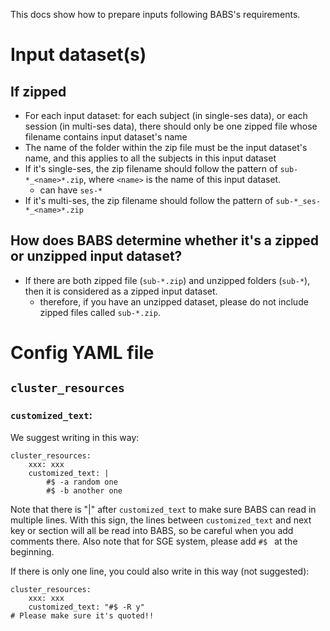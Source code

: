 This docs show how to prepare inputs following BABS's requirements.

# Input dataset(s)

## If zipped
* For each input dataset: for each subject (in single-ses data), or each session (in multi-ses data), there should only be one zipped file whose filename contains input dataset's name
* The name of the folder within the zip file must be the input dataset's name, and this applies to all the subjects in this input dataset
* If it's single-ses, the zip filename should follow the pattern of `sub-*_<name>*.zip`, where `<name>` is the name of this input dataset.
    * can have `ses-*`
* If it's multi-ses, the zip filename should follow the pattern of `sub-*_ses-*_<name>*.zip`

## How does BABS determine whether it's a zipped or unzipped input dataset?
* If there are both zipped file (`sub-*.zip`) and unzipped folders (`sub-*`), then it is considered as a zipped input dataset.
    * therefore, if you have an unzipped dataset, please do not include zipped files called `sub-*.zip`.

# Config YAML file
## `cluster_resources`
### `customized_text`:
We suggest writing in this way:

```
cluster_resources:
    xxx: xxx
    customized_text: |
        #$ -a random one
        #$ -b another one
```
Note that there is "|" after `customized_text` to make sure BABS can read in multiple lines. With this sign, the lines between `customized_text` and next key or section will all be read into BABS, so be careful when you add comments there.
Also note that for SGE system, please add `#$ ` at the beginning.

If there is only one line, you could also write in this way (not suggested):
```
cluster_resources:
    xxx: xxx
    customized_text: "#$ -R y"
# Please make sure it's quoted!!
```